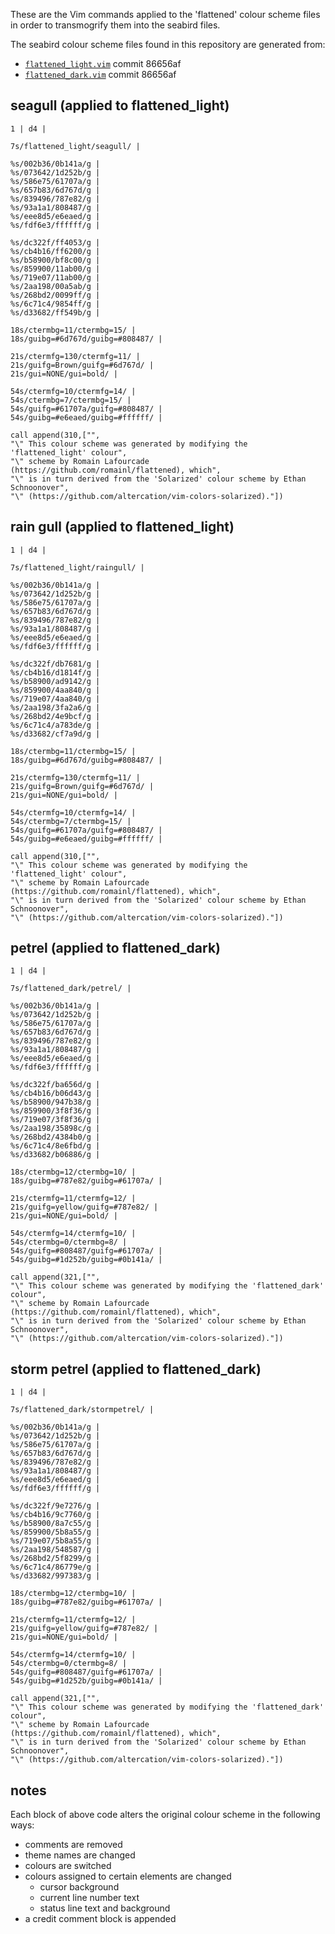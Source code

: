 These are the Vim commands applied to the 'flattened' colour scheme files in order to transmogrify them into the seabird files.

The seabird colour scheme files found in this repository are generated from:

- [`flattened_light.vim`](https://github.com/romainl/flattened/blob/master/colors/flattened_light.vim) commit 86656af
- [`flattened_dark.vim`](https://github.com/romainl/flattened/blob/master/colors/flattened_dark.vim) commit 86656af

## seagull (applied to flattened_light)

```
1 | d4 |

7s/flattened_light/seagull/ |

%s/002b36/0b141a/g |
%s/073642/1d252b/g |
%s/586e75/61707a/g |
%s/657b83/6d767d/g |
%s/839496/787e82/g |
%s/93a1a1/808487/g |
%s/eee8d5/e6eaed/g |
%s/fdf6e3/ffffff/g |

%s/dc322f/ff4053/g |
%s/cb4b16/ff6200/g |
%s/b58900/bf8c00/g |
%s/859900/11ab00/g |
%s/719e07/11ab00/g |
%s/2aa198/00a5ab/g |
%s/268bd2/0099ff/g |
%s/6c71c4/9854ff/g |
%s/d33682/ff549b/g |

18s/ctermbg=11/ctermbg=15/ |
18s/guibg=#6d767d/guibg=#808487/ |

21s/ctermfg=130/ctermfg=11/ |
21s/guifg=Brown/guifg=#6d767d/ |
21s/gui=NONE/gui=bold/ |

54s/ctermfg=10/ctermfg=14/ |
54s/ctermbg=7/ctermbg=15/ |
54s/guifg=#61707a/guifg=#808487/ |
54s/guibg=#e6eaed/guibg=#ffffff/ |

call append(310,["",
"\" This colour scheme was generated by modifying the 'flattened_light' colour",
"\" scheme by Romain Lafourcade (https://github.com/romainl/flattened), which",
"\" is in turn derived from the 'Solarized' colour scheme by Ethan Schnoonover",
"\" (https://github.com/altercation/vim-colors-solarized)."])
```

## rain gull (applied to flattened_light)

```
1 | d4 |

7s/flattened_light/raingull/ |

%s/002b36/0b141a/g |
%s/073642/1d252b/g |
%s/586e75/61707a/g |
%s/657b83/6d767d/g |
%s/839496/787e82/g |
%s/93a1a1/808487/g |
%s/eee8d5/e6eaed/g |
%s/fdf6e3/ffffff/g |

%s/dc322f/db7681/g |
%s/cb4b16/d1814f/g |
%s/b58900/ad9142/g |
%s/859900/4aa840/g |
%s/719e07/4aa840/g |
%s/2aa198/3fa2a6/g |
%s/268bd2/4e9bcf/g |
%s/6c71c4/a783de/g |
%s/d33682/cf7a9d/g |

18s/ctermbg=11/ctermbg=15/ |
18s/guibg=#6d767d/guibg=#808487/ |

21s/ctermfg=130/ctermfg=11/ |
21s/guifg=Brown/guifg=#6d767d/ |
21s/gui=NONE/gui=bold/ |

54s/ctermfg=10/ctermfg=14/ |
54s/ctermbg=7/ctermbg=15/ |
54s/guifg=#61707a/guifg=#808487/ |
54s/guibg=#e6eaed/guibg=#ffffff/ |

call append(310,["",
"\" This colour scheme was generated by modifying the 'flattened_light' colour",
"\" scheme by Romain Lafourcade (https://github.com/romainl/flattened), which",
"\" is in turn derived from the 'Solarized' colour scheme by Ethan Schnoonover",
"\" (https://github.com/altercation/vim-colors-solarized)."])
```

## petrel (applied to flattened_dark)

```
1 | d4 |

7s/flattened_dark/petrel/ |

%s/002b36/0b141a/g |
%s/073642/1d252b/g |
%s/586e75/61707a/g |
%s/657b83/6d767d/g |
%s/839496/787e82/g |
%s/93a1a1/808487/g |
%s/eee8d5/e6eaed/g |
%s/fdf6e3/ffffff/g |

%s/dc322f/ba656d/g |
%s/cb4b16/b06d43/g |
%s/b58900/947b38/g |
%s/859900/3f8f36/g |
%s/719e07/3f8f36/g |
%s/2aa198/35898c/g |
%s/268bd2/4384b0/g |
%s/6c71c4/8e6fbd/g |
%s/d33682/b06886/g |

18s/ctermbg=12/ctermbg=10/ |
18s/guibg=#787e82/guibg=#61707a/ |

21s/ctermfg=11/ctermfg=12/ |
21s/guifg=yellow/guifg=#787e82/ |
21s/gui=NONE/gui=bold/ |

54s/ctermfg=14/ctermfg=10/ |
54s/ctermbg=0/ctermbg=8/ |
54s/guifg=#808487/guifg=#61707a/ |
54s/guibg=#1d252b/guibg=#0b141a/ |

call append(321,["",
"\" This colour scheme was generated by modifying the 'flattened_dark' colour",
"\" scheme by Romain Lafourcade (https://github.com/romainl/flattened), which",
"\" is in turn derived from the 'Solarized' colour scheme by Ethan Schnoonover",
"\" (https://github.com/altercation/vim-colors-solarized)."])
```

## storm petrel (applied to flattened_dark)

```
1 | d4 |

7s/flattened_dark/stormpetrel/ |

%s/002b36/0b141a/g |
%s/073642/1d252b/g |
%s/586e75/61707a/g |
%s/657b83/6d767d/g |
%s/839496/787e82/g |
%s/93a1a1/808487/g |
%s/eee8d5/e6eaed/g |
%s/fdf6e3/ffffff/g |

%s/dc322f/9e7276/g |
%s/cb4b16/9c7760/g |
%s/b58900/8a7c55/g |
%s/859900/5b8a55/g |
%s/719e07/5b8a55/g |
%s/2aa198/548587/g |
%s/268bd2/5f8299/g |
%s/6c71c4/86779e/g |
%s/d33682/997383/g |

18s/ctermbg=12/ctermbg=10/ |
18s/guibg=#787e82/guibg=#61707a/ |

21s/ctermfg=11/ctermfg=12/ |
21s/guifg=yellow/guifg=#787e82/ |
21s/gui=NONE/gui=bold/ |

54s/ctermfg=14/ctermfg=10/ |
54s/ctermbg=0/ctermbg=8/ |
54s/guifg=#808487/guifg=#61707a/ |
54s/guibg=#1d252b/guibg=#0b141a/ |

call append(321,["",
"\" This colour scheme was generated by modifying the 'flattened_dark' colour",
"\" scheme by Romain Lafourcade (https://github.com/romainl/flattened), which",
"\" is in turn derived from the 'Solarized' colour scheme by Ethan Schnoonover",
"\" (https://github.com/altercation/vim-colors-solarized)."])
```

## notes

Each block of above code alters the original colour scheme in the following ways:

- comments are removed
- theme names are changed
- colours are switched
- colours assigned to certain elements are changed
  - cursor background
  - current line number text
  - status line text and background
- a credit comment block is appended
